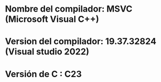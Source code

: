 # Nombre del compilador: MSVC (Microsoft Visual C++)
# Version del compilador: 19.37.32824 (Visual studio 2022)
# Versión de C : C23
